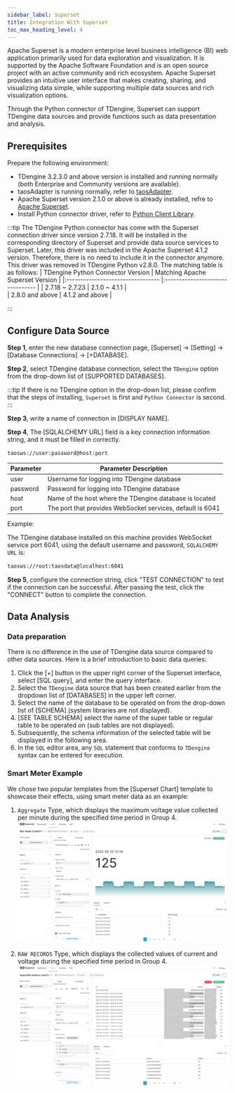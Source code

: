 ```yaml
---
sidebar_label: Superset
title: Integration With Superset
toc_max_heading_level: 4
---
```

Apache Superset is a modern enterprise level business intelligence (BI) web application primarily used for data exploration and visualization.
It is supported by the Apache Software Foundation and is an open source project with an active community and rich ecosystem.
Apache Superset provides an intuitive user interface that makes creating, sharing, and visualizing data simple, while supporting multiple data sources and rich visualization options.  

Through the Python connector of TDengine, Superset can support TDengine data sources and provide functions such as data presentation and analysis.  

## Prerequisites

Prepare the following environment:

- TDengine 3.2.3.0 and above version is installed and running normally (both Enterprise and Community versions are available).
- taosAdapter is running normally, refer to [taosAdapter](../../../tdengine-reference/components/taosadapter/).
- Apache Superset version 2.1.0 or above is already installed, refre to [Apache Superset](https://superset.apache.org/).
- Install Python connector driver, refer to [Python Client Library](../../../tdengine-reference/client-libraries/python).

:::tip
The TDengine Python connector has come with the Superset connection driver since version 2.7.18. It will be installed in the corresponding directory of Superset and provide data source services to Superset. Later, this driver was included in the Apache Superset 4.1.2 version. Therefore, there is no need to include it in the connector anymore. This driver was removed in TDengine Python v2.8.0. The matching table is as follows:
| TDengine Python Connector Version | Matching Apache Superset Version  |
|:--------------------------------- |:--------------------------------  |
| 2.7.18 ~ 2.7.23                   | 2.1.0 ~ 4.1.1                     |  
| 2.8.0 and above                   | 4.1.2 and above                   |

:::

## Configure Data Source

**Step 1**, enter the new database connection page, [Superset] -> [Setting] -> [Database Connections] -> [+DATABASE].

**Step 2**, select TDengine database connection, select the `TDengine` option from the drop-down list of [SUPPORTED DATABASES]. 

:::tip
If there is no TDengine option in the drop-down list, please confirm that the steps of installing, `Superset` is first and `Python Connector` is second.
:::

**Step 3**, write a name of connection in [DISPLAY NAME]. 

**Step 4**, The [SQLALCHEMY URL] field is a key connection information string, and it must be filled in correctly.

```bash
taosws://user:password@host:port
```

| Parameter  | <center>Parameter Description</center>                      |
|:---------- |:---------------------------------------------------------   |
|user        | Username for logging into TDengine database                 |   
|password    | Password for logging into TDengine database                 |
|host        | Name of the host where the TDengine database is located     |
|port        | The port that provides WebSocket services, default is 6041  |

Example: 

The TDengine database installed on this machine provides WebSocket service port 6041, using the default username and password, `SQLALCHEMY URL` is:

```bash
taosws://root:taosdata@localhost:6041  
```

**Step 5**, configure the connection string, click "TEST CONNECTION" to test if the connection can be successful. After passing the test, click the "CONNECT" button to complete the connection.
       
## Data Analysis

### Data preparation

There is no difference in the use of TDengine data source compared to other data sources. Here is a brief introduction to basic data queries: 

1. Click the [+] button in the upper right corner of the Superset interface, select [SQL query], and enter the query interface.  
2. Select the `TDengine` data source that has been created earlier from the dropdown list of [DATABASES] in the upper left corner.
3. Select the name of the database to be operated on from the drop-down list of [SCHEMA] (system libraries are not displayed).
4. [SEE TABLE SCHEMA] select the name of the super table or regular table to be operated on (sub tables are not displayed).  
5. Subsequently, the schema information of the selected table will be displayed in the following area.
6. In the `SQL` editor area, any `SQL` statement that conforms to `TDengine` syntax can be entered for execution.  

### Smart Meter Example

We chose two popular templates from the [Superset Chart] template to showcase their effects, using smart meter data as an example:

1. `Aggregate` Type, which displays the maximum voltage value collected per minute during the specified time period in Group 4.
   ![superset-demo1](./superset-demo1.webp)

2. `RAW RECORDS` Type, which displays the collected values of current and voltage during the specified time period in Group 4.  
    ![superset-demo2](./superset-demo2.webp)    